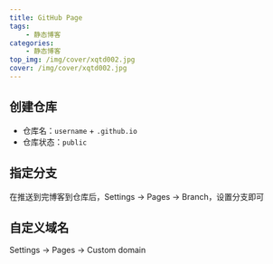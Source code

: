 ```yaml
---
title: GitHub Page
tags: 
    - 静态博客
categories: 
    - 静态博客
top_img: /img/cover/xqtd002.jpg
cover: /img/cover/xqtd002.jpg
---
```


##  创建仓库

- 仓库名：`username` + `.github.io`
- 仓库状态：`public`

## 指定分支

在推送到完博客到仓库后，Settings -> Pages -> Branch，设置分支即可

## 自定义域名

Settings -> Pages -> Custom domain





